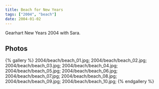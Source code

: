 ```yaml
---
title: Beach for New Years
tags: ["2004", "beach"]
date: 2004-01-02
---
```

Gearhart New Years 2004 with Sara.

## Photos 

{% gallery %}
2004/beach/beach_01.jpg;
2004/beach/beach_02.jpg;
2004/beach/beach_03.jpg;
2004/beach/beach_04.jpg;
2004/beach/beach_05.jpg;
2004/beach/beach_06.jpg;
2004/beach/beach_07.jpg;
2004/beach/beach_08.jpg;
2004/beach/beach_09.jpg;
2004/beach/beach_10.jpg;
{% endgallery %}
